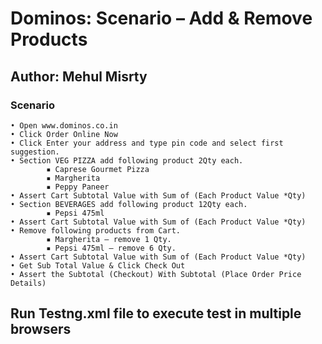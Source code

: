 # Dominos: Scenario – Add & Remove Products
## Author: Mehul Misrty

### Scenario

    • Open www.dominos.co.in
    • Click Order Online Now
    • Click Enter your address and type pin code and select first suggestion. 
    • Section VEG PIZZA add following product 2Qty each. 
            ▪ Caprese Gourmet Pizza
            ▪ Margherita
            ▪ Peppy Paneer
    • Assert Cart Subtotal Value with Sum of (Each Product Value *Qty)
    • Section BEVERAGES add following product 12Qty each. 
            ▪ Pepsi 475ml
    • Assert Cart Subtotal Value with Sum of (Each Product Value *Qty)
    • Remove following products from Cart. 
            ▪ Margherita – remove 1 Qty.
            ▪ Pepsi 475ml – remove 6 Qty.
    • Assert Cart Subtotal Value with Sum of (Each Product Value *Qty)
    • Get Sub Total Value & Click Check Out 
    • Assert the Subtotal (Checkout) With Subtotal (Place Order Price Details)


## Run Testng.xml file to execute test in multiple browsers
